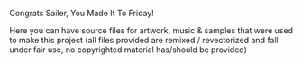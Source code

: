 Congrats Sailer, You Made It To Friday!

Here you can have source files for artwork, music & samples that were used to make this project (all files provided are remixed / revectorized and fall under fair use, no copyrighted material has/should be provided)
